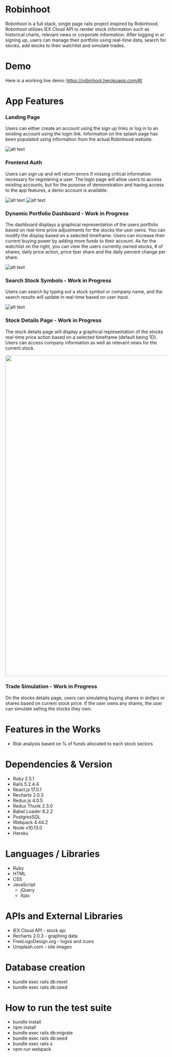 # Robinhoot
Robinhoot is a full stack, single page rails project inspired by Robinhood. Robinhoot utilizes IEX Cloud API to render stock information such as historical charts, relevant news or corporate information. After logging in or signing up, users can manage their portfolio using real-time data, search for stocks, add stocks to their watchlist and simulate trades.

# Demo
Here is a working live demo: https://robinhoot.herokuapp.com/#/

# App Features
### Landing Page
Users can either create an account using the sign up links or log in to an existing account using the login link. Information on the splash page has been populated using information from the actual Robinhood website.

![alt text](https://github.com/jamhanpar/Robinhoot/blob/main/0.%20Planning/0.%20Features/landing_page.png)

### Frontend Auth
Users can sign up and will return errors if missing critical information necessary for registering a user. The login page will allow users to access existing accounts, but for the purpose of demonstration and having access to the app features, a demo account is available.

![alt text](https://github.com/jamhanpar/Robinhoot/blob/main/0.%20Planning/0.%20Features/frontend_auth.PNG?raw=true)
![alt text](https://github.com/jamhanpar/Robinhoot/blob/main/0.%20Planning/0.%20Features/frontend_auth_signup.PNG?raw=true)

### Dynamic Portfolio Dashboard - Work in Progress
The dashboard displays a graphical representation of the users portfolio based on real-time price adjustments for the stocks the user owns. You can modify the display based on a selected timeframe. Users can increase their current buying power by adding more funds to their account. As for the watchlist on the right, you can view the users currently owned stocks, # of shares, daily price action, price fper share and the daily percent change per share.

![alt text](https://github.com/jamhanpar/Robinhoot/blob/main/0.%20Planning/0.%20Features/dyanmic_portfolio_dashboard.PNG?raw=true)

### Search Stock Symbols - Work in Progress
Users can search by typing out a stock symbol or company name, and the search results will update in real-time based on user input.

![alt text](https://github.com/jamhanpar/Robinhoot/blob/main/0.%20Planning/0.%20Features/search_stock_symbols.PNG?raw=true)

### Stock Details Page - Work in Progress
The stock details page will display a graphical representation of the stocks real-time price action based on a selected timeframe (default being 1D). Users can access company information as well as relevant news for the current stock.

<img width="1000px" src="https://github.com/jamhanpar/Robinhoot/blob/main/0.%20Planning/0.%20Features/stock_details_page.PNG?raw=true">

### Trade Simulation - Work in Progress
On the stocks details page, users can simulating buying shares in dollars or shares based on current stock price. If the user owns any shares, the user can simulate selling the stocks they own.

# Features in the Works
* Risk analysis based on % of funds allocated to each stock sectors 

# Dependencies & Version
* Ruby 2.5.1
* Rails 5.2.4.4
* React.js 17.0.1
* Recharts 2.0.3
* Redux.js 4.0.5
* Redux Thunk 2.3.0
* Babel Loader 8.2.2
* PostgresSQL
* Webpack 4.44.2
* Node v10.13.0
* Heroku

# Languages / Libraries
* Ruby
* HTML
* CSS
* JavaScript
     * jQuery 
     * Ajax

# APIs and External Libraries
* IEX Cloud API - stock api
* Recharts 2.0.3 - graphing data
* FreeLogoDesign.org - logos and icons
* Unsplash.com - site images

# Database creation
- bundle exec rails db:reset
- bundle exec rails db:seed

# How to run the test suite
- bundle install
- npm install
- bundle exec rails db:migrate
- bundle exec rails db:seed
- bundle exec rails s
- npm run webpack
